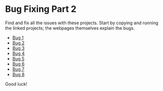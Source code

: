 # Bug Fixing Part 2
Find and fix all the issues with these projects. Start by copying and running the linked projects; the webpages themselves explain the bugs.

- [Bug 1](https://hytop.onrender.com/c/jscbug1)
- [Bug 2](https://hytop.onrender.com/c/jscbug2)
- [Bug 3](https://hytop.onrender.com/c/jscbug3)
- [Bug 4](https://hytop.onrender.com/c/jscbug4)
- [Bug 5](https://hytop.onrender.com/c/jscbug5)
- [Bug 6](https://hytop.onrender.com/c/jscbug6)
- [Bug 7](https://hytop.onrender.com/c/jscbug7)
- [Bug 8](https://hytop.onrender.com/c/jscbug8)

Good luck!
